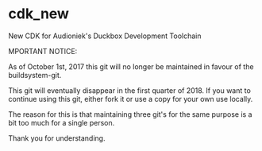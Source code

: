 cdk_new
=======

New CDK for Audioniek's Duckbox Development Toolchain

MPORTANT NOTICE:

As of October 1st, 2017 this git will no longer be maintained in favour of the buildsystem-git.

This git will eventually disappear in the first quarter of 2018. If you want to continue using this git, either fork it or use a copy for your own use locally.

The reason for this is that maintaining three git's for the same purpose is a bit too much for a single person.

Thank you for understanding.

